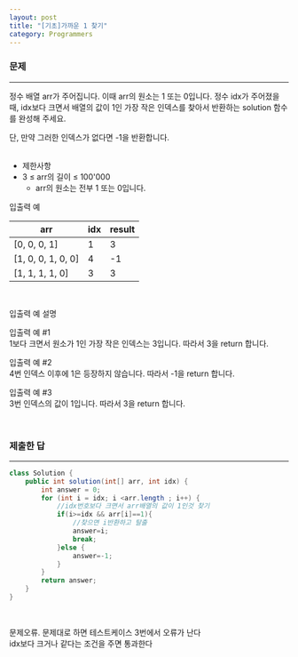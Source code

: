 ```yaml
---
layout: post
title: "[기초]가까운 1 찾기"
category: Programmers
---
```


### 문제
---
정수 배열 arr가 주어집니다. 이때 arr의 원소는 1 또는 0입니다. 정수 idx가 주어졌을 때, idx보다 크면서 배열의 값이 1인 가장 작은 인덱스를 찾아서 반환하는 solution 함수를 완성해 주세요.

단, 만약 그러한 인덱스가 없다면 -1을 반환합니다.                        
&nbsp;


- 제한사항
 - 3 ≤ arr의 길이 ≤ 100'000
     - arr의 원소는 전부 1 또는 0입니다.
&nbsp;

입출력 예

|arr|	idx	|	result|
|---|---|---|
|[0, 0, 0, 1]	|1	|3|
[1, 0, 0, 1, 0, 0]|	4	|-1|
[1, 1, 1, 1, 0]|	3|	3|

&nbsp;

입출력 예 설명   

입출력 예 #1   
1보다 크면서 원소가 1인 가장 작은 인덱스는 3입니다. 따라서 3을 return 합니다.   

입출력 예 #2   
4번 인덱스 이후에 1은 등장하지 않습니다. 따라서 -1을 return 합니다.   

입출력 예 #3   
3번 인덱스의 값이 1입니다. 따라서 3을 return 합니다.   

&nbsp;

### 제출한 답
---
```java
class Solution {
    public int solution(int[] arr, int idx) {
        int answer = 0;
        for (int i = idx; i <arr.length ; i++) {
            //idx번호보다 크면서 arr배열의 값이 1인것 찾기
            if(i>=idx && arr[i]==1){
                //찾으면 i반환하고 탈출
                answer=i;
                break;
            }else {
                answer=-1;
            }
        }
        return answer;
    }
}
```
&nbsp; 

문제오류. 문제대로 하면 테스트케이스 3번에서 오류가 난다   
idx보다 크거나 같다는 조건을 주면 통과한다